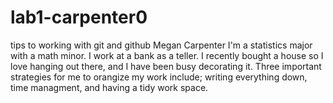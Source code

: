 # lab1-carpenter0
tips to working with git and github
Megan Carpenter
I'm a statistics major with a math minor.
I work at a bank as a teller. I recently bought a house so I love hanging out there, and I have been busy decorating it.
Three important strategies for me to orangize my work include; writing everything down, time managment, and having a tidy work space.

